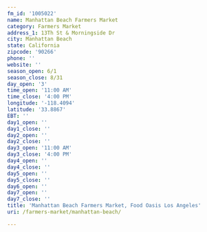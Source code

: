 ```yaml
---
fm_id: '1005022'
name: Manhattan Beach Farmers Market
category: Farmers Market
address_1: 13Th St & Morningside Dr
city: Manhattan Beach
state: California
zipcode: '90266'
phone: ''
website: ''
season_open: 6/1
season_close: 8/31
day_open: '3'
time_open: '11:00 AM'
time_close: '4:00 PM'
longitude: '-118.4094'
latitude: '33.8867'
EBT: ''
day1_open: ''
day1_close: ''
day2_open: ''
day2_close: ''
day3_open: '11:00 AM'
day3_close: '4:00 PM'
day4_open: ''
day4_close: ''
day5_open: ''
day5_close: ''
day6_open: ''
day7_open: ''
day7_close: ''
title: 'Manhattan Beach Farmers Market, Food Oasis Los Angeles'
uri: /farmers-market/manhattan-beach/

---
```

